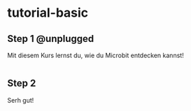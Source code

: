 # tutorial-basic


## Step 1 @unplugged
Mit diesem Kurs lernst du, wie du Microbit entdecken kannst!

``` blocks

```



## Step 2

Serh gut!
    